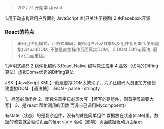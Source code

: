 > 2022.7.1 开始学习react

1.用于动态构建用户界面的 JavaScript 库(只关注于视图)
2.由Facebook开源
### React的特点
> 采用组件化模式、声明式编码，提高组件开发效率以及组件复用率
1.使用虚拟(virtual)DOM, 不总是直接操作页面真实DOM。
2.DOM Diffing算法, 最小化页面重绘。

1.声明式编码
2.组件化编码
3.React Native 编写原生应用
4.高效（优秀的Diffing算法）虚拟Dom+优秀的Diffing算法

JSX【JavaScript XML】:创建虚拟DOM太繁琐了，为了让编码人员更加方便创建虚拟DOM  【语法糖】
JSON
    - parse
    - stringfy


1、标签必须闭合
2、函数名首字母必须大写    【若写的是组件，则首字母需要大写】
3、是 react 帮忙调用的函数  而非自己调用Mycompoent()


有state（状态）的是复杂组件，没有的就是简单组件
数据放在状态(state)里，数据的改变就会驱动页面的展示
state 驱动（影响）页面数据驱动页面展示